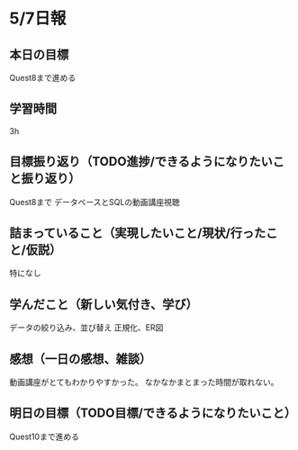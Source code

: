 # 5/7日報
## 本日の目標
Quest8まで進める
## 学習時間
3h
## 目標振り返り（TODO進捗/できるようになりたいこと振り返り）
Quest8まで
データベースとSQLの動画講座視聴
## 詰まっていること（実現したいこと/現状/行ったこと/仮説）
特になし
## 学んだこと（新しい気付き、学び）
データの絞り込み、並び替え
正規化、ER図
## 感想（一日の感想、雑談）
動画講座がとてもわかりやすかった。
なかなかまとまった時間が取れない。
## 明日の目標（TODO目標/できるようになりたいこと）
Quest10まで進める
